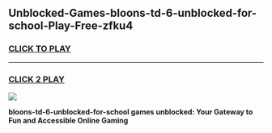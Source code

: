 
## Unblocked-Games-bloons-td-6-unblocked-for-school-Play-Free-zfku4
<h3>
<a href="https://premium76.site?title=bloons-td-6-unblocked-for-school&ref=18A">CLICK TO PLAY</a></h3>
<hr>

<h3>
<a href="https://premium76.site?title=bloons-td-6-unblocked-for-school&ref=18A">CLICK 2 PLAY</a>
  
</h3>

<a href="https://premium76.site?title=bloons-td-6-unblocked-for-school&ref=18A"><img src="https://clearcache.store/games.png"></a>


**bloons-td-6-unblocked-for-school games unblocked: Your Gateway to Fun and Accessible Online Gaming**

